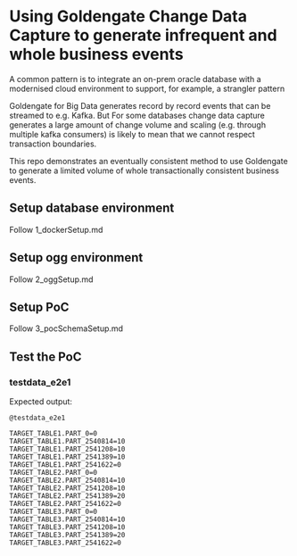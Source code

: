 
# Using Goldengate Change Data Capture to generate infrequent and whole business events

A common pattern is to integrate an on-prem oracle database with a modernised cloud environment to support, for example, a strangler pattern

Goldengate for Big Data generates record by record events that can be streamed to e.g. Kafka.  But For some databases change data capture generates a large amount of change volume and scaling (e.g. through multiple kafka consumers) is likely to mean that we cannot respect transaction boundaries.

This repo demonstrates an eventually consistent method to use Goldengate to generate a limited volume of whole transactionally consistent business events.

## Setup database environment

Follow 1_dockerSetup.md

## Setup ogg environment

Follow 2_oggSetup.md

## Setup PoC

Follow 3_pocSchemaSetup.md

## Test the PoC

### testdata_e2e1

Expected output:

```code
@testdata_e2e1

TARGET_TABLE1.PART_0=0
TARGET_TABLE1.PART_2540814=10
TARGET_TABLE1.PART_2541208=10
TARGET_TABLE1.PART_2541389=10
TARGET_TABLE1.PART_2541622=0
TARGET_TABLE2.PART_0=0
TARGET_TABLE2.PART_2540814=10
TARGET_TABLE2.PART_2541208=10
TARGET_TABLE2.PART_2541389=20
TARGET_TABLE2.PART_2541622=0
TARGET_TABLE3.PART_0=0
TARGET_TABLE3.PART_2540814=10
TARGET_TABLE3.PART_2541208=10
TARGET_TABLE3.PART_2541389=20
TARGET_TABLE3.PART_2541622=0
```

